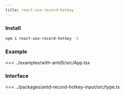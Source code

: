 ```yaml
---
title: react-use-record-hotkey
---
```


### Install

```bash
npm i react-use-record-hotkey -S
```

### Example

<<< ../examples/with-antd5/src/App.tsx

### Interface

<<< ../packages/antd-record-hotkey-input/src/type.ts
